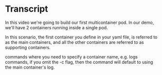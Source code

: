 # Transcript


In this video we're going to build our first multicontainer pod. In our demo, we'll have 2 containers running inside a single pod. 

In this scenario, the first container you define in your yaml file, is referred to as the main containers, and all the other containers are referred to as supporting containers. 


commands where you need to specify a container name, e.g. logs commands, if you omit the -c flag, then the command will default to using the main container's log. 